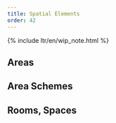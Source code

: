 ```yaml
---
title: Spatial Elements
order: 42
---
```


{% include ltr/en/wip_note.html %}

## Areas

## Area Schemes

## Rooms, Spaces
